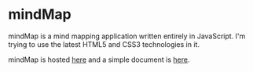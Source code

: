 mindMap
=======

mindMap is a mind mapping application written entirely in JavaScript. I'm trying to use the latest HTML5 and CSS3 technologies in it.

mindMap is hosted [here][1] and a simple document is [here][2].

[1]: http://kampfer.github.com/mindMap/client/index.html
[2]: http://kampfer.github.com/mindMap/client/help/introduce.html